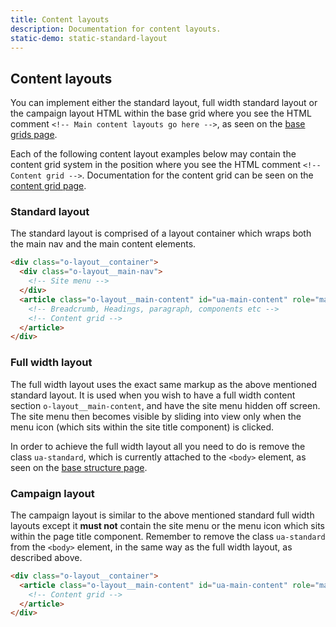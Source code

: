 ```yaml
---
title: Content layouts
description: Documentation for content layouts.
static-demo: static-standard-layout
---
```


## Content layouts

You can implement either the standard layout, full width standard layout or the campaign layout HTML within the base grid where you see the HTML comment `<!-- Main content layouts go here -->`, as seen on the [base grids page](grid.html).

Each of the following content layout examples below may contain the content grid system in the position where you see the HTML comment `<!-- Content grid -->`. Documentation for the content grid can be seen on the [content grid page](content-grid.html).

### Standard layout

The standard layout is comprised of a layout container which wraps both the main nav and the main content elements.

```html
<div class="o-layout__container">
  <div class="o-layout__main-nav">
    <!-- Site menu -->
  </div>
  <article class="o-layout__main-content" id="ua-main-content" role="main">
    <!-- Breadcrumb, Headings, paragraph, components etc -->
    <!-- Content grid -->
  </article>
</div>
```

### Full width layout

The full width layout uses the exact same markup as the above mentioned standard layout. It is used when you wish to have a full width content section `o-layout__main-content`, and have the site menu hidden off screen. The site menu then becomes visible by sliding into view only when the menu icon (which sits within the site title component) is clicked.

In order to achieve the full width layout all you need to do is remove the class `ua-standard`, which is currently attached to the `<body>` element, as seen on the [base structure page](base-structure.html).

### Campaign layout

The campaign layout is similar to the above mentioned standard full width layouts except it **must not** contain the site menu or the menu icon which sits within the page title component. Remember to remove the class `ua-standard` from the `<body>` element, in the same way as the full width layout, as described above.

```html
<div class="o-layout__container">
  <article class="o-layout__main-content" id="ua-main-content" role="main">
    <!-- Content grid -->
  </article>
</div>
```
 